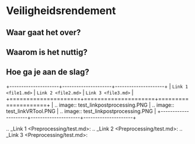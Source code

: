 Veiligheidsrendement
============================================


Waar gaat het over?
-------------------------------------------

Waarom is het nuttig?
-------------------------------------------

Hoe ga je aan de slag?
-------------------------------------------

+---------------------+---------------------+---------------------+
| `Link 1 <file1.md>` | `Link 2 <file2.md>` | `Link 3 <file3.md>` |
+=====================+=====================+=====================+
| .. image:: test_linkpostprocessing.PNG | .. image:: test_linkVRTool.PNG | .. image:: test_linkpostprocessing.PNG |
+---------------------+---------------------+---------------------+

.. _Link 1 <Preprocessing/test.md>:
.. _Link 2 <Preprocessing/test.md>:
.. _Link 3 <Preprocessing/test.md>:
